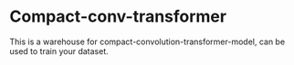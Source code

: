# Compact-conv-transformer
This is a warehouse for compact-convolution-transformer-model, can be used to train your dataset.
